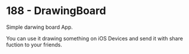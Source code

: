 # 188 - DrawingBoard


Simple darwing board App.


You can use it drawing something on iOS Devices and send it with share fuction to your friends.